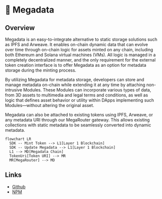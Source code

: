 # 💾 Megadata

## Overview

Megadata is an easy-to-integrate alternative to static storage solutions such as IPFS and Arweave. It enables on-chain dynamic data that can evolve over time through on-chain logic for assets minted on any chain, including both Ethereum and Solana virtual machines (VMs). All logic is managed in a completely decentralized manner, and the only requirement for the external token creation interface is to offer Megadata as an option for metadata storage during the minting process.

By utilizing Megadata for metadata storage, developers can store and manage metadata on-chain while extending it at any time by attaching non-intrusive Modules. These Modules can incorporate various types of data, from 3D assets to multimedia and legal terms and conditions, as well as logic that defines asset behavior or utility within DApps implementing such Modules—without altering the original asset.

Megadata can also be attached to existing tokens using IPFS, Arweave, or any metadata URI through our MegaRouter gateway. This allows existing collections with static metadata to be seamlessly converted into dynamic metadata.

```mermaid
flowchart LR
  SDK -- Mint Token --> L1[Layer 1 Blockchain]
  SDK -- Update Megadata --> L1[Layer 1 Blockchain]
  L1 --> MD[Megadata Chain]
  TokenUri[Token URI] --> MR
  MR[MegaRouter] --> MD
```

## Links

* [Github](https://github.com/megayours/megadata-sdk)
* [NPM](https://www.npmjs.com/package/@megayours/megadata)
